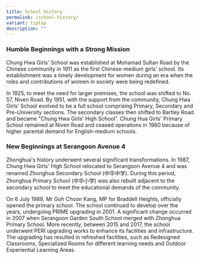 ```yaml
---
title: School History
permalink: /school-history/
variant: tiptap
description: ""
---
```

<h3><strong>Humble Beginnings with a Strong Mission</strong></h3>
<p>Chung Hwa Girls' School was established at Mohamad Sultan Road by the
Chinese community in 1911 as the first Chinese-medium girls' school. Its
establishment was a timely development for women during an era when the
roles and contributions of women in society were being redefined.</p>
<p>In 1925, to meet the need for larger premises, the school was shifted
to No. 57, Niven Road. By 1951, with the support from the community, Chung
Hwa Girls’ School evolved to be a full school comprising Primary, Secondary
and Pre-University sections. The secondary classes then shifted to Bartley
Road and became "Chung Hwa Girls' High School”. Chung Hua Girls' Primary
School remained at Niven Road and ceased operations in 1980 because of
higher parental demand for English-medium schools.<strong>&nbsp;</strong>
</p>
<h3><strong>New Beginnings at Serangoon Avenue 4</strong></h3>
<p>Zhonghua's history underwent several significant transformations. In 1987,
Chung Hwa Girls' High School relocated to Serangoon Avenue 4 and was renamed
Zhonghua Secondary School (中华中学). During this period, Zhonghua Primary
School (中华小学) was also rebuilt adjacent to the secondary school to meet
the educational demands of the community.</p>
<p>On 6 July 1989, Mr Goh Choon Kang, MP for Braddell Heights, officially
opened the primary school. The school continued to develop over the years,
undergoing PRIME upgrading in 2001. A significant change occurred in 2007
when Serangoon Garden South School merged with Zhonghua Primary School.
More recently, between 2015 and 2017, the school underwent PERI upgrading
works to enhance its facilities and infrastructure. The upgrading has resulted
in refreshed facilities, such as Redesigned Classrooms, Specialized Rooms
for different learning needs and Outdoor Experiential Learning Areas. &nbsp;</p>